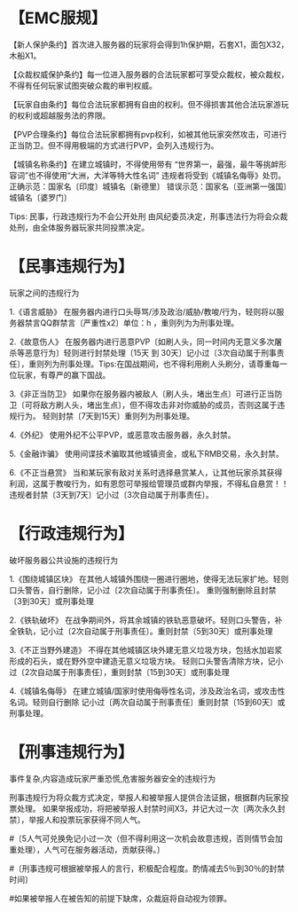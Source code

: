 # 【EMC服规】
【新人保护条约】首次进入服务器的玩家将会得到1h保护期，石套X1，面包X32，木船X1。

【众裁权威保护条约】每一位进入服务器的合法玩家都可享受众裁权，被众裁权，不得有任何玩家试图突破众裁的审判权威。

【玩家自由条约】每位合法玩家都拥有自由的权利。但不得损害其他合法玩家游玩的权利或超越服务法的界限。

【PVP合理条约】每位合法玩家都拥有pvp权利，如被其他玩家突然攻击，可进行正当防卫。但不得用极端的方式进行PVP，会列入违规行为。

【城镇名称条约】在建立城镇时，不得使用带有 “世界第一，最强，最牛等挑衅形容词”也不得使用“大洲，大洋等特大性名词”
违规者将受到《城镇名侮辱》处罚。
正确示范：国家名〔印度〕城镇名〔新德里〕
错误示范：国家名〔亚洲第一强国〕城镇名〔婆罗门〕

Tips: 民事，行政违规行为不会公开处刑 由风纪委员决定，刑事违法行为将会众裁处刑，由全体服务器玩家共同投票决定。 

# 【民事违规行为】
玩家之间的违规行为

1.《语言威胁》
在服务器内进行口头辱骂/涉及政治/威胁/教唆/行为，轻则将以服务器禁言QQ群禁言〔严重性x2〕单位：h   ，重则列为为刑事处理。

2.《故意伤人》
在服务器内进行恶意PVP〔如刷人头，同一时间内无意义多次屠杀等恶意行为〕轻则进行封禁处理〔15天 到 30天〕记小过〔3次自动属于刑事责任〕，重则列为刑事处理。Tips:在国战期间，也不得利用刷人头刷分，请尊重每一位玩家，有尊严的赢下国战。

3.《非正当防卫》
如果你在服务器内被敌人〔刷人头，堵出生点〕可进行正当防卫〔可将敌方刷人头，堵出生点〕，但不得攻击非对你威胁的成员，否则这属于违规行为。 轻则封禁〔7天到15天〕重则列为刑事处理。

4.《外纪》
使用外纪不公平PVP，或恶意攻击服务器，永久封禁。

5.《金融诈骗》
使用间谍技术骗取其他城镇资金，或私下RMB交易，永久封禁。

6.《不正当悬赏》
当和某玩家有敌对关系时选择悬赏某人，让其他玩家杀其获得利润，这属于教唆行为，如有恩怨可举报给管理员或群内举报，不得私自悬赏！！ 违规者封禁〔3天到7天〕记小过〔3次自动属于刑事责任〕。
# 【行政违规行为】
破坏服务器公共设施的违规行为

1.《围绕城镇区块》
在其他人城镇外围绕一圈进行圈地，使得无法玩家扩地。轻则
口头警告，自行删除，记小过〔2次自动属于刑事责任〕。 重则强制删除且封禁〔3到30天〕或刑事处理

2.《铁轨破坏》
在战争期间外，将其余城镇的铁轨恶意破坏。轻则口头警告，补全铁轨，记小过〔2次自动属于刑事责任〕。重则封禁〔5到30天〕或刑事处理

3.《不正当野外建造》
不得在其他城镇区块外建无意义垃圾方块，包括水加岩浆形成的石头，或在野外空中建造无意义垃圾方块。 轻则口头警告清除方块，记小过〔2次自动属于刑事责任〕，重则封禁〔15到30天〕或刑事处理

4.《城镇名侮辱》
在建立城镇/国家时使用侮辱性名词，涉及政治名词，或攻击性名词。轻则自行删除 记小过〔两次自动属于刑事责任〕重则封禁〔15到60天〕或刑事处理。

# 【刑事违规行为】
事件复杂,内容造成玩家严重恐慌,危害服务器安全的违规行为

刑事违规行为将众裁方式决定，举报人和被举报人提供合法证据，根据群内玩家投票处理。
如果举报成功，将把被举报人封禁时间X3，并记大过一次〔两次永久封禁〕，举报人和投票玩家获得不同人气。

#〔5人气可兑换免记小过一次（但不得利用这一次机会故意违规，否则情节会加重处理），人气可在服务器活动，贡献获得。〕

#〔刑事违规可根据被举报人的言行，积极配合程度。酌情减去5％到30％的封禁时间〕

#如果被举报人在被告知的前提下缺席，众裁庭将自动视为领罪。 
